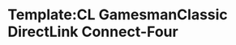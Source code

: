 Template:CL GamesmanClassic DirectLink Connect-Four
===================================================
